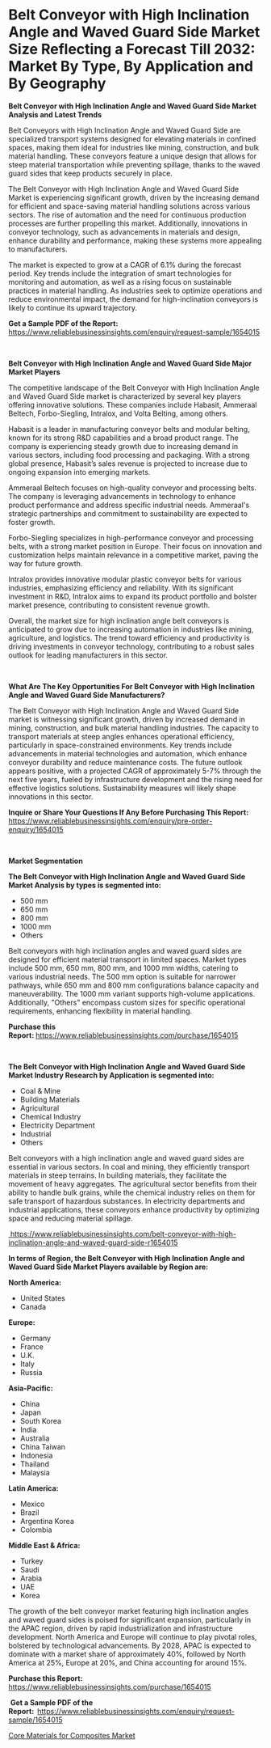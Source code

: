 <p><h1>Belt Conveyor with High Inclination Angle and Waved Guard Side Market Size Reflecting a Forecast Till 2032: Market By Type, By Application and By Geography</h1></p><p><strong>Belt Conveyor with High Inclination Angle and Waved Guard Side Market Analysis and Latest Trends</strong></p>
<p><p>Belt Conveyors with High Inclination Angle and Waved Guard Side are specialized transport systems designed for elevating materials in confined spaces, making them ideal for industries like mining, construction, and bulk material handling. These conveyors feature a unique design that allows for steep material transportation while preventing spillage, thanks to the waved guard sides that keep products securely in place. </p><p>The Belt Conveyor with High Inclination Angle and Waved Guard Side Market is experiencing significant growth, driven by the increasing demand for efficient and space-saving material handling solutions across various sectors. The rise of automation and the need for continuous production processes are further propelling this market. Additionally, innovations in conveyor technology, such as advancements in materials and design, enhance durability and performance, making these systems more appealing to manufacturers.</p><p>The market is expected to grow at a CAGR of 6.1% during the forecast period. Key trends include the integration of smart technologies for monitoring and automation, as well as a rising focus on sustainable practices in material handling. As industries seek to optimize operations and reduce environmental impact, the demand for high-inclination conveyors is likely to continue its upward trajectory.</p></p>
<p><strong>Get a Sample PDF of the Report:&nbsp;</strong> <a href="https://www.reliablebusinessinsights.com/enquiry/request-sample/1654015?utm_campaign=3292&utm_medium=2&utm_source=Github&utm_content=ia&utm_term=08032025&utm_id=belt-conveyor-with-high-inclination-angle-and-waved-guard-side">https://www.reliablebusinessinsights.com/enquiry/request-sample/1654015</a></p>
<p>&nbsp;</p>
<p><strong>Belt Conveyor with High Inclination Angle and Waved Guard Side Major Market Players</strong></p>
<p><p>The competitive landscape of the Belt Conveyor with High Inclination Angle and Waved Guard Side market is characterized by several key players offering innovative solutions. These companies include Habasit, Ammeraal Beltech, Forbo-Siegling, Intralox, and Volta Belting, among others. </p><p>Habasit is a leader in manufacturing conveyor belts and modular belting, known for its strong R&D capabilities and a broad product range. The company is experiencing steady growth due to increasing demand in various sectors, including food processing and packaging. With a strong global presence, Habasit’s sales revenue is projected to increase due to ongoing expansion into emerging markets.</p><p>Ammeraal Beltech focuses on high-quality conveyor and processing belts. The company is leveraging advancements in technology to enhance product performance and address specific industrial needs. Ammeraal's strategic partnerships and commitment to sustainability are expected to foster growth.</p><p>Forbo-Siegling specializes in high-performance conveyor and processing belts, with a strong market position in Europe. Their focus on innovation and customization helps maintain relevance in a competitive market, paving the way for future growth.</p><p>Intralox provides innovative modular plastic conveyor belts for various industries, emphasizing efficiency and reliability. With its significant investment in R&D, Intralox aims to expand its product portfolio and bolster market presence, contributing to consistent revenue growth.</p><p>Overall, the market size for high inclination angle belt conveyors is anticipated to grow due to increasing automation in industries like mining, agriculture, and logistics. The trend toward efficiency and productivity is driving investments in conveyor technology, contributing to a robust sales outlook for leading manufacturers in this sector.</p></p>
<p>&nbsp;</p>
<p><strong>What Are The Key Opportunities For Belt Conveyor with High Inclination Angle and Waved Guard Side Manufacturers?</strong></p>
<p><p>The Belt Conveyor with High Inclination Angle and Waved Guard Side market is witnessing significant growth, driven by increased demand in mining, construction, and bulk material handling industries. The capacity to transport materials at steep angles enhances operational efficiency, particularly in space-constrained environments. Key trends include advancements in material technologies and automation, which enhance conveyor durability and reduce maintenance costs. The future outlook appears positive, with a projected CAGR of approximately 5-7% through the next five years, fueled by infrastructure development and the rising need for effective logistics solutions. Sustainability measures will likely shape innovations in this sector.</p></p>
<p><strong>Inquire or Share Your Questions If Any Before Purchasing This Report:</strong> <a href="https://www.reliablebusinessinsights.com/enquiry/pre-order-enquiry/1654015?utm_campaign=3292&utm_medium=2&utm_source=Github&utm_content=ia&utm_term=08032025&utm_id=belt-conveyor-with-high-inclination-angle-and-waved-guard-side">https://www.reliablebusinessinsights.com/enquiry/pre-order-enquiry/1654015</a></p>
<p>&nbsp;</p>
<p><strong>Market Segmentation</strong></p>
<p><strong>The Belt Conveyor with High Inclination Angle and Waved Guard Side Market Analysis by types is segmented into:</strong></p>
<p><ul><li>500 mm</li><li>650 mm</li><li>800 mm</li><li>1000 mm</li><li>Others</li></ul></p>
<p><p>Belt conveyors with high inclination angles and waved guard sides are designed for efficient material transport in limited spaces. Market types include 500 mm, 650 mm, 800 mm, and 1000 mm widths, catering to various industrial needs. The 500 mm option is suitable for narrower pathways, while 650 mm and 800 mm configurations balance capacity and maneuverability. The 1000 mm variant supports high-volume applications. Additionally, "Others" encompass custom sizes for specific operational requirements, enhancing flexibility in material handling.</p></p>
<p><strong>Purchase this Report:&nbsp;</strong><a href="https://www.reliablebusinessinsights.com/purchase/1654015?utm_campaign=3292&utm_medium=2&utm_source=Github&utm_content=ia&utm_term=08032025&utm_id=belt-conveyor-with-high-inclination-angle-and-waved-guard-side">https://www.reliablebusinessinsights.com/purchase/1654015</a></p>
<p>&nbsp;</p>
<p><strong>The Belt Conveyor with High Inclination Angle and Waved Guard Side Market Industry Research by Application is segmented into:</strong></p>
<p><ul><li>Coal & Mine</li><li>Building Materials</li><li>Agricultural</li><li>Chemical Industry</li><li>Electricity Department</li><li>Industrial</li><li>Others</li></ul></p>
<p><p>Belt conveyors with a high inclination angle and waved guard sides are essential in various sectors. In coal and mining, they efficiently transport materials in steep terrains. In building materials, they facilitate the movement of heavy aggregates. The agricultural sector benefits from their ability to handle bulk grains, while the chemical industry relies on them for safe transport of hazardous substances. In electricity departments and industrial applications, these conveyors enhance productivity by optimizing space and reducing material spillage.</p></p>
<p><a href="https://www.reliablebusinessinsights.com/belt-conveyor-with-high-inclination-angle-and-waved-guard-side-r1654015?utm_campaign=3292&utm_medium=2&utm_source=Github&utm_content=ia&utm_term=08032025&utm_id=belt-conveyor-with-high-inclination-angle-and-waved-guard-side">&nbsp;https://www.reliablebusinessinsights.com/belt-conveyor-with-high-inclination-angle-and-waved-guard-side-r1654015</a></p>
<p><strong>In terms of Region, the Belt Conveyor with High Inclination Angle and Waved Guard Side Market Players available by Region are:</strong></p>
<p>
    <p> <strong> North America: </strong>
        <ul>
            <li>United States</li>
            <li>Canada</li>
        </ul>
        </p> 
    <p> <strong> Europe: </strong>
        <ul>
            <li>Germany</li>
            <li>France</li>
            <li>U.K.</li>
            <li>Italy</li>
            <li>Russia</li>
        </ul>
        </p> 
    <p> <strong> Asia-Pacific: </strong>
        <ul>
            <li>China</li>
            <li>Japan</li>
            <li>South Korea</li>
            <li>India</li>
            <li>Australia</li>
            <li>China Taiwan</li>
            <li>Indonesia</li>
            <li>Thailand</li>
            <li>Malaysia</li>
        </ul>
        </p> 
    <p> <strong> Latin America: </strong>
        <ul>
            <li>Mexico</li>
            <li>Brazil</li>
            <li>Argentina Korea</li>
            <li>Colombia</li>
        </ul>
        </p> 
    <p> <strong> Middle East & Africa: </strong>
        <ul>
            <li>Turkey</li>
            <li>Saudi</li>
            <li>Arabia</li>
            <li>UAE</li>
            <li>Korea</li>
        </ul>
    </p>
    </p>
<p><p>The growth of the belt conveyor market featuring high inclination angles and waved guard sides is poised for significant expansion, particularly in the APAC region, driven by rapid industrialization and infrastructure development. North America and Europe will continue to play pivotal roles, bolstered by technological advancements. By 2028, APAC is expected to dominate with a market share of approximately 40%, followed by North America at 25%, Europe at 20%, and China accounting for around 15%.</p></p>
<p><strong>Purchase this Report: </strong><a href="https://www.reliablebusinessinsights.com/purchase/1654015?utm_campaign=3292&utm_medium=2&utm_source=Github&utm_content=ia&utm_term=08032025&utm_id=belt-conveyor-with-high-inclination-angle-and-waved-guard-side">https://www.reliablebusinessinsights.com/purchase/1654015</a></p>
<p>&nbsp;<strong>Get a Sample PDF of the Report:&nbsp;&nbsp;</strong><a href="https://www.reliablebusinessinsights.com/enquiry/request-sample/1654015?utm_campaign=3292&utm_medium=2&utm_source=Github&utm_content=ia&utm_term=08032025&utm_id=belt-conveyor-with-high-inclination-angle-and-waved-guard-side">https://www.reliablebusinessinsights.com/enquiry/request-sample/1654015</a></p>
<p><strong></strong></p>
<p><p><a href="https://github.com/stickkinkel/Market-Research-Report-List-1/blob/main/core-materials-for-composites-market.md?utm_campaign=3292&utm_medium=2&utm_source=Github&utm_content=ia&utm_term=08032025&utm_id=belt-conveyor-with-high-inclination-angle-and-waved-guard-side">Core Materials for Composites Market</a></p></p>